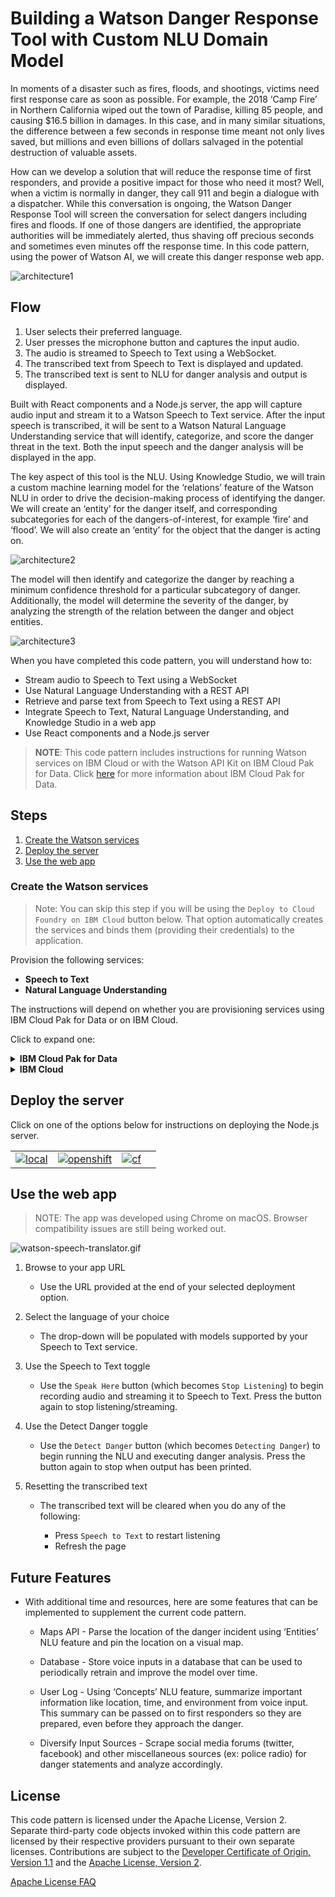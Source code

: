 # Building a Watson Danger Response Tool with Custom NLU Domain Model

In moments of a disaster such as fires, floods, and shootings, victims need first response care as soon as possible. For example, the 2018 ‘Camp Fire’ in Northern California wiped out the town of Paradise, killing 85 people, and causing $16.5 billion in damages. In this case, and in many similar situations, the difference between a few seconds in response time meant not only lives saved, but millions and even billions of dollars salvaged in the potential destruction of valuable assets. 

How can we develop a solution that will reduce the response time of first responders, and provide a positive impact for those who need it most? Well, when a victim is normally in danger, they call 911 and begin a dialogue with a dispatcher. While this conversation is ongoing, the Watson Danger Response Tool will screen the conversation for select dangers including fires and floods. If one of those dangers are identified, the appropriate authorities will be immediately alerted, thus shaving off precious seconds and sometimes even minutes off the response time. In this code pattern, using the power of Watson AI, we will create this danger response web app.

![architecture1](doc/source/images/flow_chart.png)

## Flow

1. User selects their preferred language.
1. User presses the microphone button and captures the input audio.
1. The audio is streamed to Speech to Text using a WebSocket.
1. The transcribed text from Speech to Text is displayed and updated.
1. The transcribed text is sent to NLU for danger analysis and output is displayed.

Built with React components and a Node.js server, the app will capture audio input and stream it to a Watson Speech to Text service. After the input speech is transcribed, it will be sent to a Watson Natural Language Understanding service that will identify, categorize, and score the danger threat in the text. Both the input speech and the danger analysis will be displayed in the app. 

The key aspect of this tool is the NLU. Using Knowledge Studio, we will train a custom machine learning model for the ‘relations’ feature of the Watson NLU in order to drive the decision-making process of identifying the danger. We will create an ‘entity’ for the danger itself, and corresponding subcategories for each of the dangers-of-interest, for example ‘fire’ and ‘flood’. We will also create an ‘entity’ for the object that the danger is acting on. 

![architecture2](doc/source/images/studio.png)

The model will then identify and categorize the danger by reaching a minimum confidence threshold for a particular subcategory of danger. Additionally, the model will determine the severity of the danger, by analyzing the strength of the relation between the danger and object entities. 

![architecture3](doc/source/images/entity.png)

When you have completed this code pattern, you will understand how to:

* Stream audio to Speech to Text using a WebSocket
* Use Natural Language Understanding with a REST API
* Retrieve and parse text from Speech to Text using a REST API
* Integrate Speech to Text, Natural Language Understanding, and Knowledge Studio in a web app 
* Use React components and a Node.js server

> **NOTE**: This code pattern includes instructions for running Watson services on IBM Cloud or with the Watson API Kit on IBM Cloud Pak for Data.
> Click [here](https://www.ibm.com/products/cloud-pak-for-data) for more information about IBM Cloud Pak for Data.

## Steps

1. [Create the Watson services](#create-the-watson-services)
2. [Deploy the server](#deploy-the-server)
3. [Use the web app](#use-the-web-app)

### Create the Watson services

> Note: You can skip this step if you will be using the `Deploy to Cloud Foundry on IBM Cloud` button below. That option automatically creates the services and binds them (providing their credentials) to the application.

Provision the following services:

* **Speech to Text**
* **Natural Language Understanding**

The instructions will depend on whether you are provisioning services using IBM Cloud Pak for Data or on IBM Cloud.

Click to expand one:

<details><summary><b>IBM Cloud Pak for Data</b></summary>
<p>
<p>
<i>Use the following instructions for each of the three services.</i>
<p>
<h5>Install and provision service instances</h5>
<p>
The services are not available by default. An administrator must install them on the IBM Cloud Pak for Data platform, and you must be given access to the service. To determine whether the service is installed, Click the <b>Services</b> icon (<img class="lazycontent" src="doc/source/images/services_icon.png" alt="services_icon"/>) and check whether the service is enabled.
<p>
<h5>Gather credentials</h5>
<p>
<ol>
    <li>For production use, create a user to use for authentication. From the main navigation menu (☰), select <b>Administer > Manage users</b> and then <b>+ New user</b>.</li>
    <li>From the main navigation menu (☰), select <b>My instances</b>.</li>
    <li>On the <b>Provisioned instances</b> tab, find your service instance, and then hover over the last column to find and click the ellipses icon. Choose <b>View details</b>.</li>
    <li>Copy the <b>URL</b> to use as the <b>{SERVICE_NAME}_URL</b> when you configure credentials.</li>
    <li><i>Optionally, copy the <b>Bearer token</b> to use in development testing only. It is not recommended to use the bearer token except during testing and development because that token does not expire.</i></li>
    <li>Use the <b>Menu</b> and select <b>Users</b> and <b>+ Add user</b> to grant your user access to this service instance. This is the user name (and password) you will use when you configure credentials to allow the Node.js server to authenticate.</li>
</ol>

</details>

<details><summary><b>IBM Cloud</b></summary>
<p>
<h5>Create the service instances</h5>
  <ul>
    <li>If you do not have an IBM Cloud account, register for a free trial account <a href="https://cloud.ibm.com/registration">here</a>.</li>
    <li>Click <a href="https://cloud.ibm.com/catalog/services/speech-to-text">here</a> to create a <b>Speech to Text</b> instance.</li>
    <li>Click <a href="https://cloud.ibm.com/catalog/services/natural-language-understanding">here</a> to create a <b>Language Translator</b> instance.</li>
  </ul>
<h5>Gather credentials</h5>
  <ol>
    <li>From the main navigation menu (☰), select <b>Resource list</b> to find your services under <b>Services</b>.</li>
    <li>Click on each service to find the <b>Manage</b> view where you can collect the <b>API Key</b> and <b>URL</b> to use for each service when you configure credentials.
  </ol>

</details>

## Deploy the server

Click on one of the options below for instructions on deploying the Node.js server.

|   |   |   |   |
| - | - | - | - |
| [![local](https://raw.githubusercontent.com/IBM/pattern-utils/master/deploy-buttons/local.png)](doc/source/local.md) | [![openshift](https://raw.githubusercontent.com/IBM/pattern-utils/master/deploy-buttons/openshift.png)](doc/source/openshift.md) | [![cf](https://raw.githubusercontent.com/IBM/pattern-utils/master/deploy-buttons/cf.png)](doc/source/cf.md) |

## Use the web app

> NOTE: The app was developed using Chrome on macOS. Browser compatibility issues are still being worked out.

![watson-speech-translator.gif](doc/source/images/final.gif)

1. Browse to your app URL

   * Use the URL provided at the end of your selected deployment option.

1. Select the language of your choice

   * The drop-down will be populated with models supported by your Speech to Text service.
     
1. Use the Speech to Text toggle

   * Use the `Speak Here` button (which becomes `Stop Listening`) to begin recording audio
     and streaming it to Speech to Text. Press the button again to stop listening/streaming.
     
1. Use the Detect Danger toggle

   * Use the `Detect Danger` button (which becomes `Detecting Danger`) to begin running the NLU and executing danger analysis. Press the button again to stop when output has been printed.
     
1. Resetting the transcribed text

   * The transcribed text will be cleared when you do any of the following:
   
     * Press `Speech to Text` to restart listening
     * Refresh the page
     
## Future Features
  * With additional time and resources, here are some features that can be implemented to supplement the current code pattern. 
    * Maps API - Parse the location of the danger incident using ‘Entities’ NLU feature and pin the location on a visual map.

    * Database - Store voice inputs in a database that can be used to periodically retrain and improve the model over time.

    * User Log - Using ‘Concepts’ NLU feature, summarize important information like location, time, and environment from voice input. This summary can be passed on to first responders so they are prepared, even before they approach the danger. 

    * Diversify Input Sources - Scrape social media forums (twitter, facebook) and other miscellaneous sources (ex: police radio) for danger statements and analyze accordingly. 

## License

This code pattern is licensed under the Apache License, Version 2. Separate third-party code objects invoked within this code pattern are licensed by their respective providers pursuant to their own separate licenses. Contributions are subject to the [Developer Certificate of Origin, Version 1.1](https://developercertificate.org/) and the [Apache License, Version 2](https://www.apache.org/licenses/LICENSE-2.0.txt).

[Apache License FAQ](https://www.apache.org/foundation/license-faq.html#WhatDoesItMEAN)
